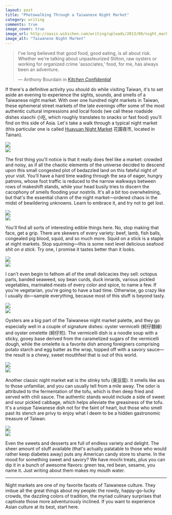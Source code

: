 ```yaml
---
layout: post
title: "Photowalking Through a Taiwanese Night Market"
category: writing
comments: true
image_cover: true
image_url: http://oasis.wikichen.com/writing/uploads/2013/08/night_market_panorama.jpg
image_alt: "Taiwanese Night Market"
---
```


> I've long believed that good food, good eating, is all about risk. Whether we're talking about unpasteurized Stilton, raw oysters or working for organized crime 'associates,' food, for me, has always been an adventure.
>
> — Anthony Bourdain in *[Kitchen Confidential][kitchen]*

[kitchen]: http://www.goodreads.com/book/show/33313.Kitchen_Confidential

If there's a definitive activity you should do while visiting Taiwan, it's to set aside an evening to experience the sights, sounds, and smells of a Taiwanese night market. With over one hundred night markets in Taiwan, these ephemeral street markets of the late evenings offer some of the most authentic cultural impressions and local foods (we call these roadside dishes xiaochi 小吃, which roughly translates to snacks or fast food) you'll find on this side of Asia. Let's take a walk through a typical night market (this particular one is called [Huayuan Night Market][huayuan] 花園夜市, located in Tainan).

[huayuan]: https://foursquare.com/v/%E8%8A%B1%E5%9C%92%E5%A4%9C%E5%B8%82/4bb860e153649c74b6fb46fb

<div class="row-fluid row-container">
  <div class="span6">
    <img src="http://oasis.wikichen.com/writing/uploads/2013/08/market-arcade.jpg">
  </div>
  <div class="span6">
    <img src="http://oasis.wikichen.com/writing/uploads/2013/08/market-shops.jpg">
  </div>
</div>

The first thing you'll notice is that it really does feel like a market: crowded and noisy, as if all the chaotic elements of the universe decided to descend upon this small congested plot of bedazzled land on this fateful night of your visit. You'll have a hard time wading through the sea of eager, hungry patrons, whose foot traffic is reduced to the narrow walkways between rows of makeshift stands, while your head busily tries to discern the cacophony of smells flooding your nostrils. It's all a bit too overwhelming, but that's the essential charm of the night market—ordered chaos in the midst of bewildering unknowns. Learn to embrace it, and try not to get lost.

<div class="row-fluid row-container">
  <div class="span6">
    <img src="http://oasis.wikichen.com/writing/uploads/2013/08/market-kebobs.jpg">
  </div>
  <div class="span6">
    <img src="http://oasis.wikichen.com/writing/uploads/2013/08/market-squid.jpg">
  </div>
</div>

You'll find all sorts of interesting edible things here. No, stop making that face, get a grip. There are skewers of every variety: beef, lamb, fish balls, congealed pig blood, squid, and so much more. Squid on a stick is a staple at night markets. Stop squirming—this is some next level delicious seafood shit *on a stick*. Try one, I promise it tastes better than it looks.

<div class="row-fluid row-container">
  <div class="span6">
    <img src="http://oasis.wikichen.com/writing/uploads/2013/08/market-sides.jpg">
  </div>
  <div class="span6">
    <img src="http://oasis.wikichen.com/writing/uploads/2013/08/market-meats.jpg">
  </div>
</div>

I can't even begin to fathom all of the small delicacies they sell: octopus parts, banded seaweed, soy bean curds, duck innards, various pickled vegetables, marinated meats of every color and spice, to name a few. If you're vegetarian, you're going to have a bad time. Otherwise, go crazy like I usually do—sample everything, because most of this stuff is beyond tasty.

<div class="row-fluid row-container">
  <div class="span6">
    <img src="http://oasis.wikichen.com/writing/uploads/2013/08/market-oysternoodles.jpg">
  </div>
  <div class="span6">
    <img src="http://oasis.wikichen.com/writing/uploads/2013/08/market-oysterpancake.jpg">
  </div>
</div>

Oysters are a big part of the Taiwanese night market palette, and they go especially well in a couple of signature dishes: oyster vermicelli (蚵仔麵線) and oyster omelette (蚵仔煎). The vermicelli dish is a noodle soup with a sticky, gooey base derived from the caramelized sugars of the vermicelli dough, while the omelette is a favorite dish among foreigners comprising potato starch and egg batter as the wrap, topped off with a savory sauce—the result is a chewy, sweet mouthfeel that is out of this world.

<div class="row-fluid row-container">
  <div class="span6">
    <img src="http://oasis.wikichen.com/writing/uploads/2013/08/market-tofu.jpg">
  </div>
  <div class="span6">
    <img src="http://oasis.wikichen.com/writing/uploads/2013/08/market-sausages.jpg">
  </div>
</div>

Another classic night market eat is the stinky tofu (臭豆腐). It smells like ass to those unfamiliar, and you can usually tell from a mile away. The odor is attributed to the fermentation of the tofu, which is then deep fried and served with chili sauce. The authentic stands would include a side of sweet and sour pickled cabbage, which helps alleviate the greasiness of the tofu. It's a unique Taiwanese dish not for the faint of heart, but those who smell past its stench are privy to enjoy what I deem to be a hidden gastronomic treasure of Taiwan.

<div class="row-fluid row-container">
  <div class="span6">
    <img src="http://oasis.wikichen.com/writing/uploads/2013/08/market-candies.jpg">
  </div>
  <div class="span6">
    <img src="http://oasis.wikichen.com/writing/uploads/2013/08/market-mochi.jpg">
  </div>
</div>

Even the sweets and desserts are full of endless variety and delight. The sheer amount of stuff available (that's actually palatable to those who would rather keep diabetes away) puts any American candy store to shame. In the mood for something sweet and savory? We have mochi treats, plus you can dip it in a bunch of awesome flavors: green tea, red bean, sesame, you name it. Just writing about them makes my mouth water.

- - -

Night markets are one of my favorite facets of Taiwanese culture. They imbue all the great things about my people: the rowdy, happy-go-lucky crowds, the dazzling colors of tradition, the myriad culinary surprises that captivate those more adventurously inclined. If you want to experience Asian culture at its best, start here.